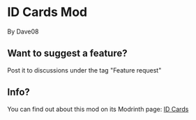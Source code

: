 # ID Cards Mod
By Dave08

## Want to suggest a feature?
Post it to discussions under the tag "Feature request"

## Info?
You can find out about this mod on its Modrinth page: [ID Cards](https://modrinth.com/project/UxExlYHw)
